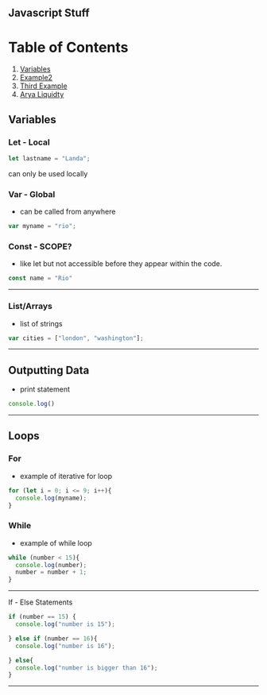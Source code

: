 ## Javascript Stuff
# Table of Contents
1. [Variables](#Variables)
2. [Example2](#example2)
3. [Third Example](#third-example)
4. [Arya Liquidty](#fourth-examplehttpwwwfourthexamplecom)
## Variables
### Let - Local

```javascript
let lastname = "Landa";
```
can only be used locally

### Var - Global
- can be called from anywhere
```javascript
var myname = "rio";
```
### Const - SCOPE?
- like let but not accessible before they appear within the code.
```javascript
const name = "Rio"
```
---
### List/Arrays
- list of strings
```javascript
var cities = ["london", "washington"];
```
---
## Outputting Data
- print statement
```javascript
console.log()
```
---
## Loops
### For
- example of iterative for loop
```javascript
for (let i = 0; i <= 9; i++){
  console.log(myname);
}
```

### While
- example of while loop
```javascript
while (number < 15){
  console.log(number);
  number = number + 1;
}
```
---
If - Else Statements
```javascript
if (number == 15) {
  console.log("number is 15");

} else if (number == 16){
  console.log("number is 16");

} else{
  console.log("number is bigger than 16");
} 
```
---

